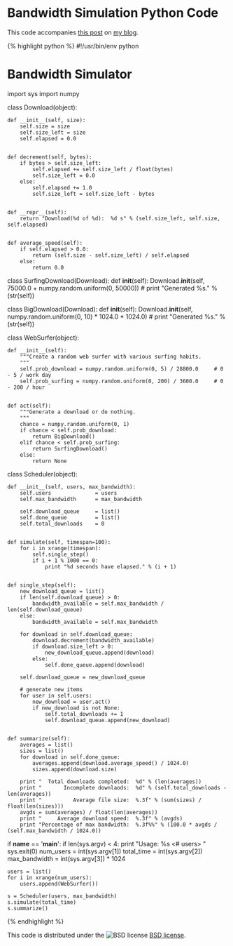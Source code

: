 # Bandwidth Simulation Python Code

This code accompanies [this post][:bwsim-post] on [my blog][:mendicantbug].

{% highlight python %}
#!/usr/bin/env python

# Bandwidth Simulator

import sys
import numpy


class Download(object):
    
    def __init__(self, size):
        self.size = size
        self.size_left = size
        self.elapsed = 0.0
        
    
    def decrement(self, bytes):
        if bytes > self.size_left:
            self.elapsed += self.size_left / float(bytes)
            self.size_left = 0.0
        else:
            self.elapsed += 1.0
            self.size_left = self.size_left - bytes
        
        
    def __repr__(self):
        return "Download(%d of %d):  %d s" % (self.size_left, self.size, self.elapsed)
        
        
    def average_speed(self):
        if self.elapsed > 0.0:
            return (self.size - self.size_left) / self.elapsed
        else:
            return 0.0
            
            
class SurfingDownload(Download):
    def __init__(self):
        Download.__init__(self, 75000.0 + numpy.random.uniform(0, 50000))
        # print "Generated %s." % (str(self))


class BigDownload(Download):
    def __init__(self):
        Download.__init__(self, numpy.random.uniform(0, 10) * 1024.0 * 1024.0)
        # print "Generated %s." % (str(self))
        


class WebSurfer(object):
    
    def __init__(self):
        """Create a random web surfer with various surfing habits.
        """
        self.prob_download = numpy.random.uniform(0, 5) / 28800.0     # 0 - 5 / work day
        self.prob_surfing = numpy.random.uniform(0, 200) / 3600.0     # 0 - 200 / hour
        
    
    def act(self):
        """Generate a download or do nothing.
        """
        chance = numpy.random.uniform(0, 1)
        if chance < self.prob_download:
            return BigDownload()
        elif chance < self.prob_surfing:
            return SurfingDownload()
        else:
            return None
        

    
class Scheduler(object):
    
    def __init__(self, users, max_bandwidth):
        self.users              = users
        self.max_bandwidth      = max_bandwidth
        
        self.download_queue     = list()
        self.done_queue         = list()
        self.total_downloads    = 0
        

    def simulate(self, timespan=100):
        for i in xrange(timespan):
            self.single_step()
            if i + 1 % 1000 == 0:
                print "%d seconds have elapsed." % (i + 1)
        
    
    def single_step(self):
        new_download_queue = list()
        if len(self.download_queue) > 0:
            bandwidth_available = self.max_bandwidth / len(self.download_queue)
        else:
            bandwidth_available = self.max_bandwidth
        
        for download in self.download_queue:
            download.decrement(bandwidth_available)
            if download.size_left > 0:
                new_download_queue.append(download)
            else:
                self.done_queue.append(download)
        
        self.download_queue = new_download_queue
        
        # generate new items
        for user in self.users:
            new_download = user.act()
            if new_download is not None:
                self.total_downloads += 1
                self.download_queue.append(new_download)
                
    
    def summarize(self):
        averages = list()
        sizes = list()
        for download in self.done_queue:
            averages.append(download.average_speed() / 1024.0)
            sizes.append(download.size)
        
        print "  Total downloads completed:  %d" % (len(averages))
        print "       Incomplete downlaods:  %d" % (self.total_downloads - len(averages))
        print "          Average file size:  %.3f" % (sum(sizes) / float(len(sizes)))
        avgds = sum(averages) / float(len(averages))
        print "     Average download speed:  %.3f" % (avgds)
        print "Percentage of max bandwidth:  %.3f%%" % (100.0 * avgds / (self.max_bandwidth / 1024.0))



if __name__ == '__main__':
    if len(sys.argv) < 4:
        print "Usage:  %s <# users> <timespan> <max bandwidth in KB>"
        sys.exit(0)
    num_users       = int(sys.argv[1])
    total_time      = int(sys.argv[2])
    max_bandwidth   = int(sys.argv[3]) * 1024
        
    users = list()
    for i in xrange(num_users):
        users.append(WebSurfer())
    
    s = Scheduler(users, max_bandwidth)
    s.simulate(total_time)
    s.summarize()

{% endhighlight %}

This code is distributed under the ![BSD license](http://creativecommons.org/licenses/BSD/ "BSD license") [BSD license][:bsd].

[:bwsim-post]: http://mendicantbug.com/2009/01/06/bandwidth-simulation/
[:mendicantbug]: http://mendicantbug.com
[:bsd]: http://creativecommons.org/licenses/BSD/